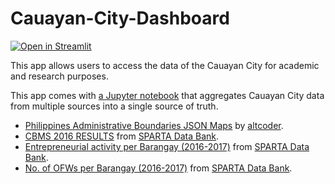# Cauayan-City-Dashboard

[![Open in Streamlit](https://static.streamlit.io/badges/streamlit_badge_black_white.svg)](https://cauayan-city-dash-board.streamlit.app)

This app allows users to access the data of the Cauayan City for academic and research purposes.

This app comes with [a Jupyter notebook](https://github.com/Zay-Ben/Cauayan-City-Dashboard/blob/main/Single%20Source%20of%20Truth.ipynb) that aggregates Cauayan City data from multiple sources into a single source of truth.
* [Philippines Administrative Boundaries JSON Maps](https://github.com/altcoder/philippines-psgc-shapefiles) by [altcoder](https://github.com/altcoder).
* [CBMS 2016 RESULTS](https://sparta.dap.edu.ph/sgp/data-bank/50) from [SPARTA Data Bank](https://sparta.dap.edu.ph/sgp/data-bank).
* [Entrepreneurial activity per Barangay (2016-2017)](https://sparta.dap.edu.ph/sgp/data-bank/51) from [SPARTA Data Bank](https://sparta.dap.edu.ph/sgp/data-bank).
* [No. of OFWs per Barangay (2016-2017)](https://sparta.dap.edu.ph/sgp/data-bank/54) from [SPARTA Data Bank](https://sparta.dap.edu.ph/sgp/data-bank).
